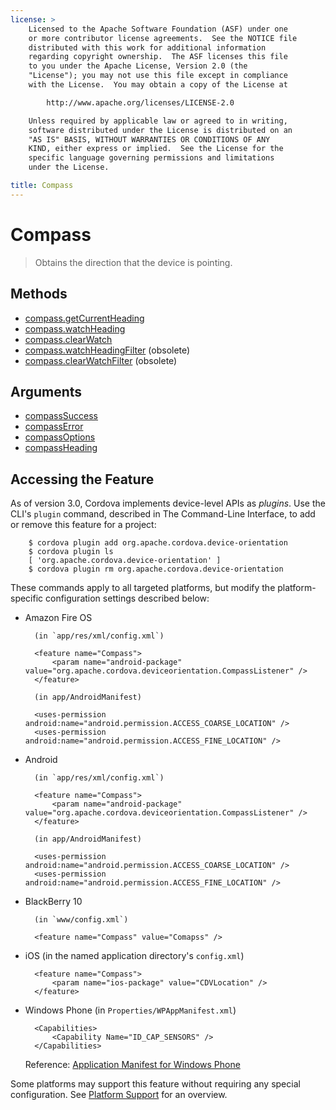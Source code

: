 ```yaml
---
license: >
    Licensed to the Apache Software Foundation (ASF) under one
    or more contributor license agreements.  See the NOTICE file
    distributed with this work for additional information
    regarding copyright ownership.  The ASF licenses this file
    to you under the Apache License, Version 2.0 (the
    "License"); you may not use this file except in compliance
    with the License.  You may obtain a copy of the License at

        http://www.apache.org/licenses/LICENSE-2.0

    Unless required by applicable law or agreed to in writing,
    software distributed under the License is distributed on an
    "AS IS" BASIS, WITHOUT WARRANTIES OR CONDITIONS OF ANY
    KIND, either express or implied.  See the License for the
    specific language governing permissions and limitations
    under the License.

title: Compass
---
```


# Compass

> Obtains the direction that the device is pointing.

## Methods

- [compass.getCurrentHeading](compass.getCurrentHeading.html)
- [compass.watchHeading](compass.watchHeading.html)
- [compass.clearWatch](compass.clearWatch.html)
- [compass.watchHeadingFilter](compass.watchHeadingFilter.html) (obsolete)
- [compass.clearWatchFilter](compass.clearWatchFilter.html)   (obsolete)

## Arguments

- [compassSuccess](parameters/compassSuccess.html)
- [compassError](parameters/compassError.html)
- [compassOptions](parameters/compassOptions.html)
- [compassHeading](parameters/compassHeading.html)

## Accessing the Feature

As of version 3.0, Cordova implements device-level APIs as _plugins_.
Use the CLI's `plugin` command, described in The Command-Line
Interface, to add or remove this feature for a project:

        $ cordova plugin add org.apache.cordova.device-orientation
        $ cordova plugin ls
        [ 'org.apache.cordova.device-orientation' ]
        $ cordova plugin rm org.apache.cordova.device-orientation

These commands apply to all targeted platforms, but modify the
platform-specific configuration settings described below:

* Amazon Fire OS

        (in `app/res/xml/config.xml`)

        <feature name="Compass">
            <param name="android-package" value="org.apache.cordova.deviceorientation.CompassListener" />
        </feature>

        (in app/AndroidManifest)

        <uses-permission android:name="android.permission.ACCESS_COARSE_LOCATION" />
        <uses-permission android:name="android.permission.ACCESS_FINE_LOCATION" />

* Android

        (in `app/res/xml/config.xml`)

        <feature name="Compass">
            <param name="android-package" value="org.apache.cordova.deviceorientation.CompassListener" />
        </feature>

        (in app/AndroidManifest)

        <uses-permission android:name="android.permission.ACCESS_COARSE_LOCATION" />
        <uses-permission android:name="android.permission.ACCESS_FINE_LOCATION" />

* BlackBerry 10
 
        (in `www/config.xml`)

        <feature name="Compass" value="Comapss" />

* iOS (in the named application directory's `config.xml`)

        <feature name="Compass">
            <param name="ios-package" value="CDVLocation" />
        </feature>

* Windows Phone (in `Properties/WPAppManifest.xml`)

        <Capabilities>
            <Capability Name="ID_CAP_SENSORS" />
        </Capabilities>

  Reference: [Application Manifest for Windows Phone](http://msdn.microsoft.com/en-us/library/ff769509%28v=vs.92%29.aspx)

Some platforms may support this feature without requiring any special
configuration.  See [Platform Support](../../guide/support/index.html) for an overview.
